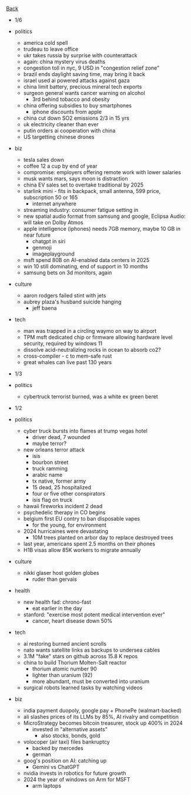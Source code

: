 [Back](./index.md)

- 1/6
- politics
  - america cold spell
  - trudeau to leave office
  - ukr takes russia by surprise with counterattack
  - again: china mystery virus deaths
  - congestion toll in nyc, 9 USD in "congestion relief zone"
  - brazil ends daylight saving time, may bring it back
  - israel used ai powered attacks against gaza
  - china limit battery, precious mineral tech exports
  - surgeon general wants cancer warning on alcohol
    - 3rd behind tobacco and obesity
  - china offering subsidies to buy smartphones
    - iphone discounts from apple
  - china cut down SO2 emissions 2/3 in 15 yrs
  - uk electricity cleaner than ever
  - putin orders ai cooperation with china
  - US targetting chinese drones
- biz
  - tesla sales down
  - coffee 12 a cup by end of year
  - compromise: employers offering remote work with lower salaries
  - musk wants mars, says moon is distraction
  - china EV sales set to overtake traditional by 2025
  - starlink mini - fits in backpack, small antenna, 599 price, subscription 50 or 165
    - internet anywhere
  - streaming industry: consumer fatigue setting in
  - new spatial audio format from samsung and google, Eclipsa Audio: will take on Dolby Atmos
  - apple intelligence (iphones) needs 7GB memory, maybe 10 GB in near future
    - chatgpt in siri
    - genmoji
    - imageplayground
  - msft spend 80B on AI-enabled data centers in 2025
  - win 10 still dominating, end of support in 10 months
  - samsung bets on 3d monitors, again
- culture
  - aaron rodgers failed stint with jets
  - aubrey plaza's husband suicide hanging
    - jeff baena
- tech
  - man was trapped in a circling waymo on way to airport
  - TPM msft dedicated chip or firmware allowing hardware level security, required by windows 11
  - dissolve acid-neutralizing rocks in ocean to absorb co2?
  - cross-compiler - c to mem-safe rust
  - great whales can live past 130 years

- 1/3
- politics
  - cybertruck terrorist burned, was a white ex green beret

- 1/2
- politics
  - cyber truck bursts into flames at trump vegas hotel
    - driver dead, 7 wounded
    - maybe terror?
  - new orleans terror attack
    - isis
    - bourbon street
    - truck ramming
    - arabic name
    - tx native, former army
    - 15 dead, 25 hospitalized
    - four or five other conspirators
    - isis flag on truck
  - hawaii fireworks incident 2 dead
  - psychedelic therapy in CO begins
  - belgium first EU contry to ban disposable vapes
    - for the young, for environment
  - 2024 hurricaines were devastating
    - 10M trees planted on arbor day to replace destroyed trees
  - last year, americans spent 2.5 months on their phones
  - H1B visas allow 85K workers to migrate annually
- culture
  - nikki glaser host golden globes
    - ruder than gervais
- health
  - new health fad: chrono-fast
    - eat earlier in the day
  - stanford: "exercise most potent medical intervention ever"
    - cancer, heart disease down 50%
- tech
  - ai restoring burned ancient scrolls
  - nato wants satellite links as backups to undersea cables
  - 3.1M "fake" stars on github across 15.8 K repos
  - china to build Thorium Molten-Salt reactor
    - thorium atomic number 90
    - lighter than uranium (92)
    - more abundant, must be converted into uranium
  - surgical robots learned tasks by watching videos
- biz
  - india payment duopoly, google pay + PhonePe (walmart-backed)
  - ali slashes prices of its LLMs by 85%, AI rivalry and competition
  - MicroStrategy becomes bitcoin treasurer, stock up 400% in 2024
    - invested in "alternative assets"
      - also stocks, bonds, gold
  - volocoper (air taxi) files bankruptcy
    - backed by mercedes
    - german
  - goog's position on AI: catching up
    - Gemini vs ChatGPT
  - nvidia invests in robotics for future growth
  - 2024 the year of windows on Arm for MSFT
    - arm laptops